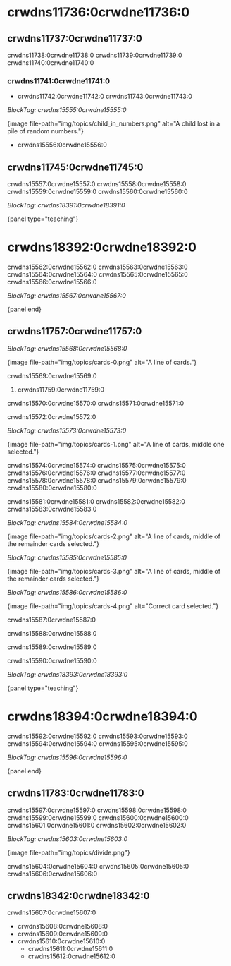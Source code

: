 # crwdns11736:0crwdne11736:0

## crwdns11737:0crwdne11737:0

crwdns11738:0crwdne11738:0 crwdns11739:0crwdne11739:0 crwdns11740:0crwdne11740:0

### crwdns11741:0crwdne11741:0

- crwdns11742:0crwdne11742:0 crwdns11743:0crwdne11743:0

*BlockTag: crwdns15555:0crwdne15555:0*

{image file-path="img/topics/child_in_numbers.png" alt="A child lost in a pile of random numbers."}

- crwdns15556:0crwdne15556:0

## crwdns11745:0crwdne11745:0

crwdns15557:0crwdne15557:0 crwdns15558:0crwdne15558:0 crwdns15559:0crwdne15559:0 crwdns15560:0crwdne15560:0

*BlockTag: crwdns18391:0crwdne18391:0*

{panel type="teaching"}

# crwdns18392:0crwdne18392:0

crwdns15562:0crwdne15562:0 crwdns15563:0crwdne15563:0 crwdns15564:0crwdne15564:0 crwdns15565:0crwdne15565:0 crwdns15566:0crwdne15566:0

*BlockTag: crwdns15567:0crwdne15567:0*

{panel end}

## crwdns11757:0crwdne11757:0

*BlockTag: crwdns15568:0crwdne15568:0*

{image file-path="img/topics/cards-0.png" alt="A line of cards."}

crwdns15569:0crwdne15569:0

1. crwdns11759:0crwdne11759:0

crwdns15570:0crwdne15570:0 crwdns15571:0crwdne15571:0

crwdns15572:0crwdne15572:0

*BlockTag: crwdns15573:0crwdne15573:0*

{image file-path="img/topics/cards-1.png" alt="A line of cards, middle one selected."}

crwdns15574:0crwdne15574:0 crwdns15575:0crwdne15575:0 crwdns15576:0crwdne15576:0 crwdns15577:0crwdne15577:0 crwdns15578:0crwdne15578:0 crwdns15579:0crwdne15579:0 crwdns15580:0crwdne15580:0

crwdns15581:0crwdne15581:0 crwdns15582:0crwdne15582:0 crwdns15583:0crwdne15583:0

*BlockTag: crwdns15584:0crwdne15584:0*

{image file-path="img/topics/cards-2.png" alt="A line of cards, middle of the remainder cards selected."}

*BlockTag: crwdns15585:0crwdne15585:0*

{image file-path="img/topics/cards-3.png" alt="A line of cards, middle of the remainder cards selected."}

*BlockTag: crwdns15586:0crwdne15586:0*

{image file-path="img/topics/cards-4.png" alt="Correct card selected."}

crwdns15587:0crwdne15587:0

crwdns15588:0crwdne15588:0

crwdns15589:0crwdne15589:0

crwdns15590:0crwdne15590:0

*BlockTag: crwdns18393:0crwdne18393:0*

{panel type="teaching"}

# crwdns18394:0crwdne18394:0

crwdns15592:0crwdne15592:0 crwdns15593:0crwdne15593:0 crwdns15594:0crwdne15594:0 crwdns15595:0crwdne15595:0

*BlockTag: crwdns15596:0crwdne15596:0*

{panel end}

## crwdns11783:0crwdne11783:0

crwdns15597:0crwdne15597:0 crwdns15598:0crwdne15598:0 crwdns15599:0crwdne15599:0 crwdns15600:0crwdne15600:0 crwdns15601:0crwdne15601:0 crwdns15602:0crwdne15602:0

*BlockTag: crwdns15603:0crwdne15603:0*

{image file-path="img/topics/divide.png"}

crwdns15604:0crwdne15604:0 crwdns15605:0crwdne15605:0 crwdns15606:0crwdne15606:0

## crwdns18342:0crwdne18342:0

crwdns15607:0crwdne15607:0

- crwdns15608:0crwdne15608:0
- crwdns15609:0crwdne15609:0 
- crwdns15610:0crwdne15610:0 
    - crwdns15611:0crwdne15611:0
    - crwdns15612:0crwdne15612:0